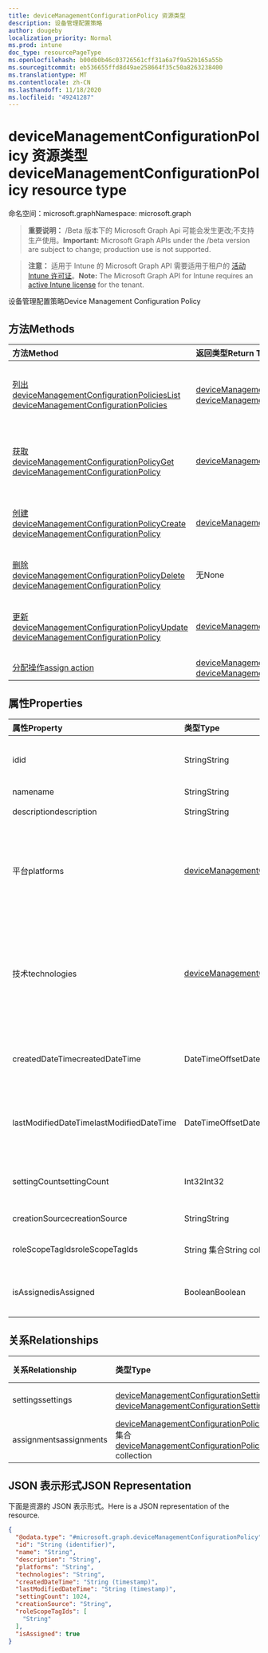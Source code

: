 ```yaml
---
title: deviceManagementConfigurationPolicy 资源类型
description: 设备管理配置策略
author: dougeby
localization_priority: Normal
ms.prod: intune
doc_type: resourcePageType
ms.openlocfilehash: b00db0b46c03726561cff31a6a7f9a52b165a55b
ms.sourcegitcommit: eb536655ffd8d49ae258664f35c50a8263238400
ms.translationtype: MT
ms.contentlocale: zh-CN
ms.lasthandoff: 11/18/2020
ms.locfileid: "49241287"
---
```

# <a name="devicemanagementconfigurationpolicy-resource-type"></a><span data-ttu-id="f108c-103">deviceManagementConfigurationPolicy 资源类型</span><span class="sxs-lookup"><span data-stu-id="f108c-103">deviceManagementConfigurationPolicy resource type</span></span>

<span data-ttu-id="f108c-104">命名空间：microsoft.graph</span><span class="sxs-lookup"><span data-stu-id="f108c-104">Namespace: microsoft.graph</span></span>

> <span data-ttu-id="f108c-105">**重要说明：** /Beta 版本下的 Microsoft Graph Api 可能会发生更改;不支持生产使用。</span><span class="sxs-lookup"><span data-stu-id="f108c-105">**Important:** Microsoft Graph APIs under the /beta version are subject to change; production use is not supported.</span></span>

> <span data-ttu-id="f108c-106">**注意：** 适用于 Intune 的 Microsoft Graph API 需要适用于租户的 [活动 Intune 许可证](https://go.microsoft.com/fwlink/?linkid=839381)。</span><span class="sxs-lookup"><span data-stu-id="f108c-106">**Note:** The Microsoft Graph API for Intune requires an [active Intune license](https://go.microsoft.com/fwlink/?linkid=839381) for the tenant.</span></span>

<span data-ttu-id="f108c-107">设备管理配置策略</span><span class="sxs-lookup"><span data-stu-id="f108c-107">Device Management Configuration Policy</span></span>

## <a name="methods"></a><span data-ttu-id="f108c-108">方法</span><span class="sxs-lookup"><span data-stu-id="f108c-108">Methods</span></span>
|<span data-ttu-id="f108c-109">方法</span><span class="sxs-lookup"><span data-stu-id="f108c-109">Method</span></span>|<span data-ttu-id="f108c-110">返回类型</span><span class="sxs-lookup"><span data-stu-id="f108c-110">Return Type</span></span>|<span data-ttu-id="f108c-111">说明</span><span class="sxs-lookup"><span data-stu-id="f108c-111">Description</span></span>|
|:---|:---|:---|
|[<span data-ttu-id="f108c-112">列出 deviceManagementConfigurationPolicies</span><span class="sxs-lookup"><span data-stu-id="f108c-112">List deviceManagementConfigurationPolicies</span></span>](../api/intune-deviceconfigv2-devicemanagementconfigurationpolicy-list.md)|<span data-ttu-id="f108c-113">[deviceManagementConfigurationPolicy](../resources/intune-deviceconfigv2-devicemanagementconfigurationpolicy.md) 集合</span><span class="sxs-lookup"><span data-stu-id="f108c-113">[deviceManagementConfigurationPolicy](../resources/intune-deviceconfigv2-devicemanagementconfigurationpolicy.md) collection</span></span>|<span data-ttu-id="f108c-114">列出 [deviceManagementConfigurationPolicy](../resources/intune-deviceconfigv2-devicemanagementconfigurationpolicy.md) 对象的属性和关系。</span><span class="sxs-lookup"><span data-stu-id="f108c-114">List properties and relationships of the [deviceManagementConfigurationPolicy](../resources/intune-deviceconfigv2-devicemanagementconfigurationpolicy.md) objects.</span></span>|
|[<span data-ttu-id="f108c-115">获取 deviceManagementConfigurationPolicy</span><span class="sxs-lookup"><span data-stu-id="f108c-115">Get deviceManagementConfigurationPolicy</span></span>](../api/intune-deviceconfigv2-devicemanagementconfigurationpolicy-get.md)|[<span data-ttu-id="f108c-116">deviceManagementConfigurationPolicy</span><span class="sxs-lookup"><span data-stu-id="f108c-116">deviceManagementConfigurationPolicy</span></span>](../resources/intune-deviceconfigv2-devicemanagementconfigurationpolicy.md)|<span data-ttu-id="f108c-117">读取 [deviceManagementConfigurationPolicy](../resources/intune-deviceconfigv2-devicemanagementconfigurationpolicy.md) 对象的属性和关系。</span><span class="sxs-lookup"><span data-stu-id="f108c-117">Read properties and relationships of the [deviceManagementConfigurationPolicy](../resources/intune-deviceconfigv2-devicemanagementconfigurationpolicy.md) object.</span></span>|
|[<span data-ttu-id="f108c-118">创建 deviceManagementConfigurationPolicy</span><span class="sxs-lookup"><span data-stu-id="f108c-118">Create deviceManagementConfigurationPolicy</span></span>](../api/intune-deviceconfigv2-devicemanagementconfigurationpolicy-create.md)|[<span data-ttu-id="f108c-119">deviceManagementConfigurationPolicy</span><span class="sxs-lookup"><span data-stu-id="f108c-119">deviceManagementConfigurationPolicy</span></span>](../resources/intune-deviceconfigv2-devicemanagementconfigurationpolicy.md)|<span data-ttu-id="f108c-120">创建新的 [deviceManagementConfigurationPolicy](../resources/intune-deviceconfigv2-devicemanagementconfigurationpolicy.md) 对象。</span><span class="sxs-lookup"><span data-stu-id="f108c-120">Create a new [deviceManagementConfigurationPolicy](../resources/intune-deviceconfigv2-devicemanagementconfigurationpolicy.md) object.</span></span>|
|[<span data-ttu-id="f108c-121">删除 deviceManagementConfigurationPolicy</span><span class="sxs-lookup"><span data-stu-id="f108c-121">Delete deviceManagementConfigurationPolicy</span></span>](../api/intune-deviceconfigv2-devicemanagementconfigurationpolicy-delete.md)|<span data-ttu-id="f108c-122">无</span><span class="sxs-lookup"><span data-stu-id="f108c-122">None</span></span>|<span data-ttu-id="f108c-123">删除 [deviceManagementConfigurationPolicy](../resources/intune-deviceconfigv2-devicemanagementconfigurationpolicy.md)。</span><span class="sxs-lookup"><span data-stu-id="f108c-123">Deletes a [deviceManagementConfigurationPolicy](../resources/intune-deviceconfigv2-devicemanagementconfigurationpolicy.md).</span></span>|
|[<span data-ttu-id="f108c-124">更新 deviceManagementConfigurationPolicy</span><span class="sxs-lookup"><span data-stu-id="f108c-124">Update deviceManagementConfigurationPolicy</span></span>](../api/intune-deviceconfigv2-devicemanagementconfigurationpolicy-update.md)|[<span data-ttu-id="f108c-125">deviceManagementConfigurationPolicy</span><span class="sxs-lookup"><span data-stu-id="f108c-125">deviceManagementConfigurationPolicy</span></span>](../resources/intune-deviceconfigv2-devicemanagementconfigurationpolicy.md)|<span data-ttu-id="f108c-126">更新 [deviceManagementConfigurationPolicy](../resources/intune-deviceconfigv2-devicemanagementconfigurationpolicy.md) 对象的属性。</span><span class="sxs-lookup"><span data-stu-id="f108c-126">Update the properties of a [deviceManagementConfigurationPolicy](../resources/intune-deviceconfigv2-devicemanagementconfigurationpolicy.md) object.</span></span>|
|[<span data-ttu-id="f108c-127">分配操作</span><span class="sxs-lookup"><span data-stu-id="f108c-127">assign action</span></span>](../api/intune-deviceconfigv2-devicemanagementconfigurationpolicy-assign.md)|<span data-ttu-id="f108c-128">[deviceManagementConfigurationPolicyAssignment](../resources/intune-deviceconfigv2-devicemanagementconfigurationpolicyassignment.md) 集合</span><span class="sxs-lookup"><span data-stu-id="f108c-128">[deviceManagementConfigurationPolicyAssignment](../resources/intune-deviceconfigv2-devicemanagementconfigurationpolicyassignment.md) collection</span></span>|<span data-ttu-id="f108c-129">尚未记录</span><span class="sxs-lookup"><span data-stu-id="f108c-129">Not yet documented</span></span>|

## <a name="properties"></a><span data-ttu-id="f108c-130">属性</span><span class="sxs-lookup"><span data-stu-id="f108c-130">Properties</span></span>
|<span data-ttu-id="f108c-131">属性</span><span class="sxs-lookup"><span data-stu-id="f108c-131">Property</span></span>|<span data-ttu-id="f108c-132">类型</span><span class="sxs-lookup"><span data-stu-id="f108c-132">Type</span></span>|<span data-ttu-id="f108c-133">说明</span><span class="sxs-lookup"><span data-stu-id="f108c-133">Description</span></span>|
|:---|:---|:---|
|<span data-ttu-id="f108c-134">id</span><span class="sxs-lookup"><span data-stu-id="f108c-134">id</span></span>|<span data-ttu-id="f108c-135">String</span><span class="sxs-lookup"><span data-stu-id="f108c-135">String</span></span>|<span data-ttu-id="f108c-136">策略文档的键。</span><span class="sxs-lookup"><span data-stu-id="f108c-136">Key of the policy document.</span></span> <span data-ttu-id="f108c-137">自动生成。</span><span class="sxs-lookup"><span data-stu-id="f108c-137">Automatically generated.</span></span>|
|<span data-ttu-id="f108c-138">name</span><span class="sxs-lookup"><span data-stu-id="f108c-138">name</span></span>|<span data-ttu-id="f108c-139">String</span><span class="sxs-lookup"><span data-stu-id="f108c-139">String</span></span>|<span data-ttu-id="f108c-140">策略名称</span><span class="sxs-lookup"><span data-stu-id="f108c-140">Policy name</span></span>|
|<span data-ttu-id="f108c-141">description</span><span class="sxs-lookup"><span data-stu-id="f108c-141">description</span></span>|<span data-ttu-id="f108c-142">String</span><span class="sxs-lookup"><span data-stu-id="f108c-142">String</span></span>|<span data-ttu-id="f108c-143">策略说明</span><span class="sxs-lookup"><span data-stu-id="f108c-143">Policy description</span></span>|
|<span data-ttu-id="f108c-144">平台</span><span class="sxs-lookup"><span data-stu-id="f108c-144">platforms</span></span>|[<span data-ttu-id="f108c-145">deviceManagementConfigurationPlatforms</span><span class="sxs-lookup"><span data-stu-id="f108c-145">deviceManagementConfigurationPlatforms</span></span>](../resources/intune-deviceconfigv2-devicemanagementconfigurationplatforms.md)|<span data-ttu-id="f108c-146">此策略的平台。</span><span class="sxs-lookup"><span data-stu-id="f108c-146">Platforms for this policy.</span></span> <span data-ttu-id="f108c-147">可取值为：`none`、`macOS`、`windows10X`、`windows10`。</span><span class="sxs-lookup"><span data-stu-id="f108c-147">Possible values are: `none`, `macOS`, `windows10X`, `windows10`.</span></span>|
|<span data-ttu-id="f108c-148">技术</span><span class="sxs-lookup"><span data-stu-id="f108c-148">technologies</span></span>|[<span data-ttu-id="f108c-149">deviceManagementConfigurationTechnologies</span><span class="sxs-lookup"><span data-stu-id="f108c-149">deviceManagementConfigurationTechnologies</span></span>](../resources/intune-deviceconfigv2-devicemanagementconfigurationtechnologies.md)|<span data-ttu-id="f108c-150">适用于此策略的技术。</span><span class="sxs-lookup"><span data-stu-id="f108c-150">Technologies for this policy.</span></span> <span data-ttu-id="f108c-151">可取值为：`none`、`mdm`、`windows10XManagement`、`configManager`。</span><span class="sxs-lookup"><span data-stu-id="f108c-151">Possible values are: `none`, `mdm`, `windows10XManagement`, `configManager`.</span></span>|
|<span data-ttu-id="f108c-152">createdDateTime</span><span class="sxs-lookup"><span data-stu-id="f108c-152">createdDateTime</span></span>|<span data-ttu-id="f108c-153">DateTimeOffset</span><span class="sxs-lookup"><span data-stu-id="f108c-153">DateTimeOffset</span></span>|<span data-ttu-id="f108c-154">策略创建日期和时间。</span><span class="sxs-lookup"><span data-stu-id="f108c-154">Policy creation date and time.</span></span> <span data-ttu-id="f108c-155">此属性是只读的。</span><span class="sxs-lookup"><span data-stu-id="f108c-155">This property is read-only.</span></span>|
|<span data-ttu-id="f108c-156">lastModifiedDateTime</span><span class="sxs-lookup"><span data-stu-id="f108c-156">lastModifiedDateTime</span></span>|<span data-ttu-id="f108c-157">DateTimeOffset</span><span class="sxs-lookup"><span data-stu-id="f108c-157">DateTimeOffset</span></span>|<span data-ttu-id="f108c-158">策略上次修改日期和时间。</span><span class="sxs-lookup"><span data-stu-id="f108c-158">Policy last modification date and time.</span></span> <span data-ttu-id="f108c-159">此属性是只读的。</span><span class="sxs-lookup"><span data-stu-id="f108c-159">This property is read-only.</span></span>|
|<span data-ttu-id="f108c-160">settingCount</span><span class="sxs-lookup"><span data-stu-id="f108c-160">settingCount</span></span>|<span data-ttu-id="f108c-161">Int32</span><span class="sxs-lookup"><span data-stu-id="f108c-161">Int32</span></span>|<span data-ttu-id="f108c-162">设置的数目。</span><span class="sxs-lookup"><span data-stu-id="f108c-162">Number of settings.</span></span> <span data-ttu-id="f108c-163">此属性是只读的。</span><span class="sxs-lookup"><span data-stu-id="f108c-163">This property is read-only.</span></span>|
|<span data-ttu-id="f108c-164">creationSource</span><span class="sxs-lookup"><span data-stu-id="f108c-164">creationSource</span></span>|<span data-ttu-id="f108c-165">String</span><span class="sxs-lookup"><span data-stu-id="f108c-165">String</span></span>|<span data-ttu-id="f108c-166">策略创建源</span><span class="sxs-lookup"><span data-stu-id="f108c-166">Policy creation source</span></span>|
|<span data-ttu-id="f108c-167">roleScopeTagIds</span><span class="sxs-lookup"><span data-stu-id="f108c-167">roleScopeTagIds</span></span>|<span data-ttu-id="f108c-168">String 集合</span><span class="sxs-lookup"><span data-stu-id="f108c-168">String collection</span></span>|<span data-ttu-id="f108c-169">此实体实例的范围标记列表。</span><span class="sxs-lookup"><span data-stu-id="f108c-169">List of Scope Tags for this Entity instance.</span></span>|
|<span data-ttu-id="f108c-170">isAssigned</span><span class="sxs-lookup"><span data-stu-id="f108c-170">isAssigned</span></span>|<span data-ttu-id="f108c-171">Boolean</span><span class="sxs-lookup"><span data-stu-id="f108c-171">Boolean</span></span>|<span data-ttu-id="f108c-172">策略分配状态。</span><span class="sxs-lookup"><span data-stu-id="f108c-172">Policy assignment status.</span></span> <span data-ttu-id="f108c-173">此属性是只读的。</span><span class="sxs-lookup"><span data-stu-id="f108c-173">This property is read-only.</span></span>|

## <a name="relationships"></a><span data-ttu-id="f108c-174">关系</span><span class="sxs-lookup"><span data-stu-id="f108c-174">Relationships</span></span>
|<span data-ttu-id="f108c-175">关系</span><span class="sxs-lookup"><span data-stu-id="f108c-175">Relationship</span></span>|<span data-ttu-id="f108c-176">类型</span><span class="sxs-lookup"><span data-stu-id="f108c-176">Type</span></span>|<span data-ttu-id="f108c-177">说明</span><span class="sxs-lookup"><span data-stu-id="f108c-177">Description</span></span>|
|:---|:---|:---|
|<span data-ttu-id="f108c-178">settings</span><span class="sxs-lookup"><span data-stu-id="f108c-178">settings</span></span>|<span data-ttu-id="f108c-179">[deviceManagementConfigurationSetting](../resources/intune-deviceconfigv2-devicemanagementconfigurationsetting.md) 集合</span><span class="sxs-lookup"><span data-stu-id="f108c-179">[deviceManagementConfigurationSetting](../resources/intune-deviceconfigv2-devicemanagementconfigurationsetting.md) collection</span></span>|<span data-ttu-id="f108c-180">策略设置</span><span class="sxs-lookup"><span data-stu-id="f108c-180">Policy settings</span></span>|
|<span data-ttu-id="f108c-181">assignments</span><span class="sxs-lookup"><span data-stu-id="f108c-181">assignments</span></span>|<span data-ttu-id="f108c-182">[deviceManagementConfigurationPolicyAssignment](../resources/intune-deviceconfigv2-devicemanagementconfigurationpolicyassignment.md) 集合</span><span class="sxs-lookup"><span data-stu-id="f108c-182">[deviceManagementConfigurationPolicyAssignment](../resources/intune-deviceconfigv2-devicemanagementconfigurationpolicyassignment.md) collection</span></span>|<span data-ttu-id="f108c-183">策略分配</span><span class="sxs-lookup"><span data-stu-id="f108c-183">Policy assignments</span></span>|

## <a name="json-representation"></a><span data-ttu-id="f108c-184">JSON 表示形式</span><span class="sxs-lookup"><span data-stu-id="f108c-184">JSON Representation</span></span>
<span data-ttu-id="f108c-185">下面是资源的 JSON 表示形式。</span><span class="sxs-lookup"><span data-stu-id="f108c-185">Here is a JSON representation of the resource.</span></span>
<!-- {
  "blockType": "resource",
  "keyProperty": "id",
  "@odata.type": "microsoft.graph.deviceManagementConfigurationPolicy"
}
-->
``` json
{
  "@odata.type": "#microsoft.graph.deviceManagementConfigurationPolicy",
  "id": "String (identifier)",
  "name": "String",
  "description": "String",
  "platforms": "String",
  "technologies": "String",
  "createdDateTime": "String (timestamp)",
  "lastModifiedDateTime": "String (timestamp)",
  "settingCount": 1024,
  "creationSource": "String",
  "roleScopeTagIds": [
    "String"
  ],
  "isAssigned": true
}
```




